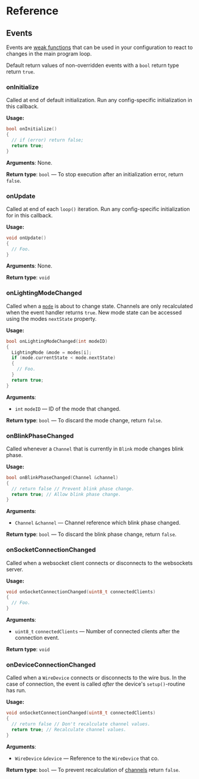 # Reference

## Events

Events are [weak functions](https://en.wikipedia.org/wiki/Weak_symbol) that can be used in your configuration to react to changes in the main program loop.

Default return values of non-overridden events with a `bool` return type return `true`.
### onInitialize

Called at end of default initialization. Run any config-specific initialization in this callback.

**Usage:**

```cpp
bool onInitialize()
{
  // if (error) return false;
  return true;
}
```

**Arguments**: None.

**Return type**: `bool` — To stop execution after an initialization error, return `false`.

### onUpdate

Called at end of each `loop()` iteration. Run any config-specific initialization for in this callback.

**Usage:**

```cpp
void onUpdate()
{
  // Foo.
}
```

**Arguments**: None.

**Return type**: `void`

### onLightingModeChanged

Called when a [`mode`](/guide/#modes) is about to change state. Channels are only recalculated when the event handler returns `true`. New mode state can be accessed using the modes `nextState` property.

**Usage:**

```cpp
bool onLightingModeChanged(int modeID)
{
  LightingMode &mode = modes[i];
  if (mode.currentState < mode.nextState)
  {
    // Foo.
  }
  return true;
}
```

**Arguments**:

* `int` `modeID` — ID of the mode that changed.

**Return type**: `bool` — To discard the mode change, return `false`.

### onBlinkPhaseChanged

Called whenever a `Channel` that is currently in `Blink` mode changes blink phase.

**Usage:**

```cpp
bool onBlinkPhaseChanged(Channel &channel)
{
  // return false // Prevent blink phase change.
  return true; // Allow blink phase change.
}
```

**Arguments**:

* `Channel` `&channel` — Channel reference which blink phase changed.

**Return type**: `bool` — To discard the blink phase change, return `false`.

### onSocketConnectionChanged

Called when a websocket client connects or disconnects to the websockets server.

**Usage:**

```cpp
void onSocketConnectionChanged(uint8_t connectedClients)
{
  // Foo.
}
```

**Arguments**:

* `uint8_t` `connectedClients` — Number of connected clients after the connection event.

**Return type**: `void`

### onDeviceConnectionChanged

Called when a `WireDevice` connects or disconnects to the wire bus. In the case of connection, the event is called _after_ the device's `setup()`-routine has run.

**Usage:**

```cpp
void onSocketConnectionChanged(uint8_t connectedClients)
{
  // return false // Don't recalculate channel values.
  return true; // Recalculate channel values.
}
```

**Arguments**:

* `WireDevice` `&device` — Reference to the `WireDevice` that co.

**Return type**: `bool` — To prevent recalculation of [channels](/guide/#channels) return `false`.
